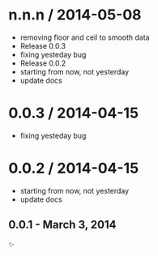
n.n.n / 2014-05-08 
==================

  * removing floor and ceil to smooth data
  * Release 0.0.3
  * fixing yesteday bug
  * Release 0.0.2
  * starting from now, not yesterday
  * update docs

0.0.3 / 2014-04-15
==================

 * fixing yesteday bug

0.0.2 / 2014-04-15
==================

 * starting from now, not yesterday
 * update docs

0.0.1 - March 3, 2014
-------------------------
:sparkles:
